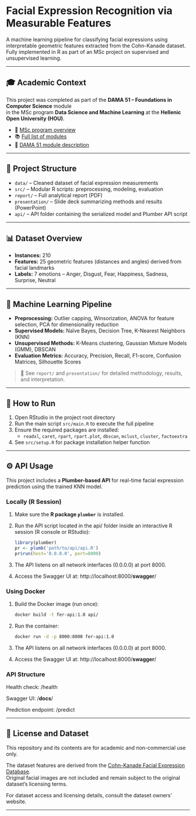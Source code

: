 # Facial Expression Recognition via Measurable Features

A machine learning pipeline for classifying facial expressions using interpretable geometric features extracted from the Cohn-Kanade dataset. Fully implemented in R as part of an MSc project on supervised and unsupervised learning.

---

## 🎓 Academic Context

This project was completed as part of the **DAMA 51 – Foundations in Computer Science** module  
in the MSc program **Data Science and Machine Learning** at the **Hellenic Open University (HOU)**.

- 🔗 [MSc program overview](https://www.eap.gr/en/data-science-and-machine-learning/)  
- 📚 [Full list of modules](https://www.eap.gr/en/data-science-and-machine-learning/topics/)  
- 📄 [DAMA 51 module description](https://www.eap.gr/en/data-science-and-machine-learning/topics/#dama51)

---

## 📁 Project Structure

- `data/` – Cleaned dataset of facial expression measurements  
- `src/` – Modular R scripts: preprocessing, modeling, evaluation  
- `report/` – Full analytical report (PDF)  
- `presentation/` – Slide deck summarizing methods and results (PowerPoint)
- `api/` – API folder containing the serialized model and Plumber API script

---

## 📊 Dataset Overview

- **Instances:** 210  
- **Features:** 25 geometric features (distances and angles) derived from facial landmarks  
- **Labels:** 7 emotions – Anger, Disgust, Fear, Happiness, Sadness, Surprise, Neutral  

---

## 🧠 Machine Learning Pipeline

- **Preprocessing:** Outlier capping, Winsorization, ANOVA for feature selection, PCA for dimensionality reduction  
- **Supervised Models:** Naïve Bayes, Decision Tree, K-Nearest Neighbors (KNN)  
- **Unsupervised Methods:** K-Means clustering, Gaussian Mixture Models (GMM), DBSCAN  
- **Evaluation Metrics:** Accuracy, Precision, Recall, F1-score, Confusion Matrices, Silhouette Scores  

> 📌 See `report/` and `presentation/` for detailed methodology, results, and interpretation.

---

## 🚀 How to Run

1. Open RStudio in the project root directory  
2. Run the main script `src/main.R` to execute the full pipeline  
3. Ensure the required packages are installed:  
   - `readxl`, `caret`, `rpart`, `rpart.plot`, `dbscan`, `mclust`, `cluster`, `factoextra`  
4. See `src/setup.R` for package installation helper function  

---

## ⚙️ API Usage

This project includes a **Plumber-based API** for real-time facial expression prediction using the trained KNN model.

### Locally (R Session)

1. Make sure the **R package `plumber`** is installed.

2. Run the API script located in the api/ folder inside an interactive R session (R console or RStudio):
   
   ```r
   library(plumber)
   pr <- plumb('path/to/api/api.R')
   pr$run(host='0.0.0.0', port=8000)
   ```

3. The API listens on all network interfaces (0.0.0.0) at port 8000.

4. Access the Swagger UI at: http://localhost:8000/__swagger__/

### Using Docker

1. Build the Docker image (run once):

   ```bash 
   docker build -t fer-api:1.0 api/
   ```

2. Run the container:

   ```bash 
   docker run -d -p 8000:8000 fer-api:1.0
   ```

3. The API listens on all network interfaces (0.0.0.0) at port 8000.

4. Access the Swagger UI at: http://localhost:8000/__swagger__/

### API Structure

Health check: /health

Swagger UI: /__docs__/

Prediction endpoint: /predict

---

## 📄 License and Dataset

This repository and its contents are for academic and non-commercial use only.

The dataset features are derived from the [Cohn-Kanade Facial Expression Database](https://www.pitt.edu/~emotion/ck-spread.htm).  
Original facial images are not included and remain subject to the original dataset’s licensing terms.

For dataset access and licensing details, consult the dataset owners’ website.

---